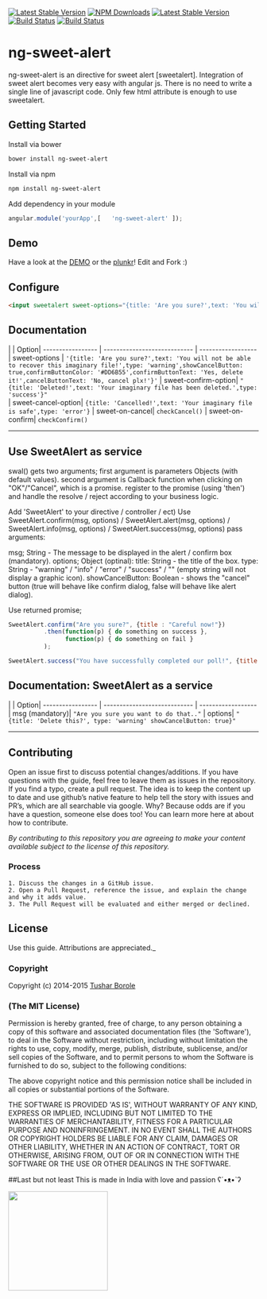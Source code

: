 [![Latest Stable Version](https://img.shields.io/npm/v/ng-sweet-alert.svg?style=flat-square)](https://www.npmjs.com/package/ng-sweet-alert)
[![NPM Downloads](https://img.shields.io/npm/dm/ng-sweet-alert.svg?style=flat-square)](https://www.npmjs.com/package/ng-sweet-alert)
[![Latest Stable Version](https://img.shields.io/bower/v/ng-sweet-alert.svg?style=flat-square)](http://bower.io/search/?q=ng-sweet-alert)
[![Build Status](https://img.shields.io/github/forks/tushariscoolster/ng-sweet-alert.svg?style=flat-square)](https://github.com/tushariscoolster/ng-sweet-alert)
[![Build Status](https://img.shields.io/github/stars/tushariscoolster/ng-sweet-alert.svg?style=flat-square)](https://github.com/tushariscoolster/ng-sweet-alert)


# ng-sweet-alert

ng-sweet-alert is an directive for sweet alert [sweetalert]. Integration of sweet alert becomes very easy with angular js. There is no need to write a single line of javascript code. Only few html attribute is enough to use sweetalert.

## Getting Started

Install via bower

```sh
bower install ng-sweet-alert
```

Install via npm

```sh
npm install ng-sweet-alert
```

Add dependency in your module

```javascript
angular.module('yourApp',[   'ng-sweet-alert' ]); 
```

## Demo

Have a look at the [DEMO](http://tushariscoolster.github.io/ng-sweet-alert) or the [plunkr](http://plnkr.co/edit/OBhogm1ZfaGKN466Dijv?p=preview)! Edit and Fork :)


## Configure

```html
<input sweetalert sweet-options="{title: 'Are you sure?',text: 'You will not be able to recover this imaginary file!',type: 'warning',showCancelButton: true,confirmButtonColor: '#DD6B55',confirmButtonText: 'Yes, delete it!',cancelButtonText: 'No, cancel plx!'}" sweet-confirm-option="{title: 'Deleted!',text: 'Your imaginary file has been deleted.',type: 'success'}" sweet-cancel-option="{title: 'Cancelled!',text: 'Your imaginary file is safe',type: 'error'}" type="submit" name="login-submit" sweet-on-cancel="checkCancel()" sweet-on-confirm="checkConfirm()" id="login-submit" tabindex="4" class="form-control btn btn-login" value="Log In">
```

## Documentation


|                  | Option| 
 ----------------- | ---------------------------- | ------------------
| sweet-options | `'{title: 'Are you sure?',text: 'You will not be able to recover this imaginary file!',type: 'warning',showCancelButton: true,confirmButtonColor: '#DD6B55',confirmButtonText: 'Yes, delete it!',cancelButtonText: 'No, cancel plx!'}'` 
| sweet-confirm-option| `"{title: 'Deleted!',text: 'Your imaginary file has been deleted.',type: 'success'}"`            
| sweet-cancel-option| `{title: 'Cancelled!',text: 'Your imaginary file is safe',type: 'error'}` 
| sweet-on-cancel| `checkCancel()` 
| sweet-on-confirm| `checkConfirm()` 


----------

  ## Use SweetAlert as service
  
  swal() gets two arguments;
  first argument is parameters Objects (with default values).
  second argument is Callback function when clicking on "OK"/"Cancel", which is a promise.
  register to the promise (using 'then') and handle the resolve / reject according to your business logic.
  
  Add 'SweetAlert' to your directive / controller / ect)
  Use SweetAlert.confirm(msg, options) / SweetAlert.alert(msg, options) / SweetAlert.info(msg, options) / SweetAlert.success(msg, options)
  pass arguments:
  
  msg; String - The message to be displayed in the alert / confirm box (mandatory).
  options; Object (optinal):
    title: String - the title of the box.
    type: String - "warning" / "info" / "error" / "success" / "" (empty string will not display a graphic icon).
    showCancelButton: Boolean - shows the "cancel" button (true will behave like confirm dialog, false will behave like alert dialog).
  
  Use returned promise;
  
  ```javascript
  SweetAlert.confirm("Are you sure?", {title : "Careful now!"})
            .then(function(p) { do something on success },
                  function(p) { do something on fail }
            );
  
  SweetAlert.success("You have successfully completed our poll!", {title: "Good job!"});
```


## Documentation: SweetAlert as a service 


|                  | Option| 
 ----------------- | ---------------------------- | ------------------
| msg (mandatory)| `"Are you sure you want to do that.."` 
| options| `"{title: 'Delete this?', type: 'warning' showCancelButton: true}"`            


----------

## Contributing

Open an issue first to discuss potential changes/additions. If you have questions with the guide, feel free to leave them as issues in the repository. If you find a typo, create a pull request. The idea is to keep the content up to date and use github’s native feature to help tell the story with issues and PR’s, which are all searchable via google. Why? Because odds are if you have a question, someone else does too! You can learn more here at about how to contribute.

*By contributing to this repository you are agreeing to make your content available subject to the license of this repository.*

### Process
    1. Discuss the changes in a GitHub issue.
    2. Open a Pull Request, reference the issue, and explain the change and why it adds value.
    3. The Pull Request will be evaluated and either merged or declined.

## License

 Use this guide. Attributions are appreciated._

### Copyright

Copyright (c) 2014-2015 [Tushar Borole](http://www.tusharborole.com)

### (The MIT License)
Permission is hereby granted, free of charge, to any person obtaining
a copy of this software and associated documentation files (the
'Software'), to deal in the Software without restriction, including
without limitation the rights to use, copy, modify, merge, publish,
distribute, sublicense, and/or sell copies of the Software, and to
permit persons to whom the Software is furnished to do so, subject to
the following conditions:

The above copyright notice and this permission notice shall be
included in all copies or substantial portions of the Software.

THE SOFTWARE IS PROVIDED 'AS IS', WITHOUT WARRANTY OF ANY KIND,
EXPRESS OR IMPLIED, INCLUDING BUT NOT LIMITED TO THE WARRANTIES OF
MERCHANTABILITY, FITNESS FOR A PARTICULAR PURPOSE AND NONINFRINGEMENT.
IN NO EVENT SHALL THE AUTHORS OR COPYRIGHT HOLDERS BE LIABLE FOR ANY
CLAIM, DAMAGES OR OTHER LIABILITY, WHETHER IN AN ACTION OF CONTRACT,
TORT OR OTHERWISE, ARISING FROM, OUT OF OR IN CONNECTION WITH THE
SOFTWARE OR THE USE OR OTHER DEALINGS IN THE SOFTWARE.

##Last but not least
This is made in India with love and passion  ʕ´•ᴥ•`ʔ

<a href="../../" target="_blank"><img src="http://lonamowers-hrd.appspot.com/images/made_india.jpg" height="200"></a>

